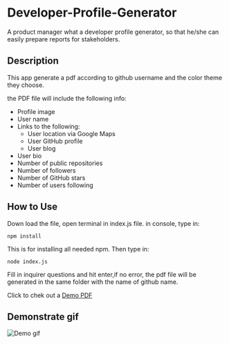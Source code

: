 # Developer-Profile-Generator

A product manager what a developer profile generator, so that he/she can easily prepare reports for stakeholders. 


## Description

This app generate a pdf according to github username and the color theme they choose.

the PDF file will include the following info:
* Profile image
* User name
* Links to the following:
  * User location via Google Maps
  * User GitHub profile
  * User blog
* User bio
* Number of public repositories
* Number of followers
* Number of GitHub stars
* Number of users following



## How to Use

Down load the file, open terminal in index.js file.
in console, type in:
```
npm install
```
This is for installing all needed npm. Then type in:

```
node index.js
```
Fill in inquirer questions and hit enter,if no error, the pdf file will be generated in the same folder with the name of github name.

Click to chek out a [Demo PDF](assets/AndyYuan-Oni.pdf)


## Demonstrate gif
![Demo gif](assets/demo.gif)



